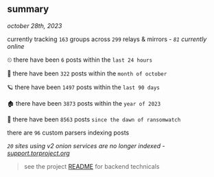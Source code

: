 
## summary
_october 28th, 2023_

currently tracking `163` groups across `299` relays & mirrors - _`81` currently online_

⏲ there have been `6` posts within the `last 24 hours`

🦈 there have been `322` posts within the `month of october`

🪐 there have been `1497` posts within the `last 90 days`

🏚 there have been `3873` posts within the `year of 2023`

🦕 there have been `8563` posts `since the dawn of ransomwatch`

there are `96` custom parsers indexing posts

_`20` sites using v2 onion services are no longer indexed - [support.torproject.org](https://support.torproject.org/onionservices/v2-deprecation/)_

> see the project [README](https://github.com/joshhighet/ransomwatch#ransomwatch--) for backend technicals
